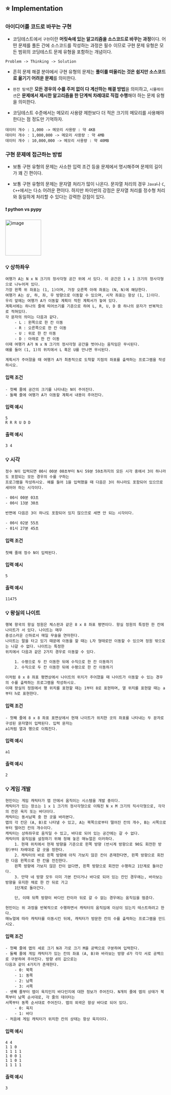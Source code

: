## :star: Implementation

### 아이디어를 코드로 바꾸는 구현

- 코딩테스트에서 `구현`이란 **머릿속에 있는 알고리즘을 소스코드로 바꾸는 과정**이다. 어떤 문제를 풀든 간에 소스코드를 작성하는 과정은 필수 이므로 구현 문제 유형은 모든 범위의 코딩테스트 문제 유형을 포함하는 개념이다.

```
Problem -> Thinking -> Solution
```

- 흔히 문제 해결 분야에서 구현 유형의 문제는 **풀이를 떠올리는 것은 쉽지만 소스코드로 옮기기 어려운 문제**를 의미한다.

- `완전 탐색`은 **모든 경우의 수를 주저 없이 다 계산하는 해결 방법**을 의미하고, `시뮬레이션`은 **문제에서 제시한 알고리즘을 한 단계씩 차례대로 직접 수행**해야 하는 문제 유형을 의미한다.

- 코딩테스트 수준에서는 메모리 사용량 제한보다 더 적은 크기의 메모리를 사용해야 한다는 점 정도만 기억하자.

```
데이터 개수 : 1,000 -> 메모리 사용량 : 약 4KB
데이터 개수 : 1,000,000 -> 메모리 사용량 : 약 4MB
데이터 개수 : 10,000,000 -> 메모리 사용량 : 약 40MB
```

### 구현 문제에 접근하는 방법

- 보통 구현 유형의 문제는 사소한 입력 조건 등을 문제에서 명시해주며 문제의 길이가 꽤 긴 편이다. 

- 보통 구현 유형의 문제는 문자열 처리가 많이 나온다. 문자열 처리의 경우 `Java`나 `C`, `C++`에서는 다소 어려운 편이다. 하지만 파이썬의 강점은 문자열 처리를 정수형 처리와 동일하게 처리할 수 있다는 강력한 강점이 있다.

#### ❗️ python vs pypy

<img width="112" alt="image" src="https://user-images.githubusercontent.com/78870076/117231579-72213280-ae5a-11eb-8c17-4bdf946b2f47.png">

### 💡 상하좌우

```
여행가 A는 N x N 크기의 정사각형 공간 위에 서 있다. 이 공간은 1 x 1 크기의 정사각형으로 나누어져 있다.
가장 왼쪽 위 좌표는 (1, 1)이며, 가장 오른쪽 아래 좌표는 (N, N)에 해당한다.
여행가 A는 상, 하, 좌, 우 방향으로 이동할 수 있으며, 시작 좌표는 항상 (1, 1)이다.
우리 앞에는 여행가 A가 이동할 계획이 적힌 계획서가 놓여 있다.
계획서에는 하나의 줄에 띄어쓰기를 기준으로 하여 L, R, U, D 중 하나의 문자가 반복적으로 적혀있다.
각 문자의 의미는 다음과 같다.
    - L : 왼쪽으로 한 칸 이동
    - R : 오른쪽으로 한 칸 이동
    - U : 위로 한 칸 이동
    - D : 아래로 한 칸 이동
이때 여행가 A가 N x N 크기의 정사각형 공간을 벗어나는 움직임은 무시된다.
예를 들어 (1, 1)의 위치에서 L 혹은 U를 만나면 무시된다.

계획서가 주어졌을 때 여행가 A가 최종적으로 도착할 지점의 좌표를 출력하는 프로그램을 작성하시오. 
```

#### 입력 조건

```
- 첫째 줄에 공간의 크기를 나타내는 N이 주어진다.
- 둘째 줄에 여행가 A가 이동할 계획서 내용이 주어진다.
```

#### 입력 예시

```
5
R R R U D D
```

#### 출력 예시
```
3 4
```

### 💡 시각

```
정수 N이 입력되면 00시 00분 00초부터 N시 59분 59초까지의 모든 시각 중에서 3이 하나라도 포함되는 모든 경우의 수를 구하는 
프로그램을 작성하시오. 예를 들어 1을 입력했을 때 다음은 3이 하나라도 포함되어 있으므로 세어야 하는 시각이다.

- 00시 00분 03초
- 00시 13분 30초

반면에 다음은 3이 하나도 포함되어 있지 않으므로 세면 안 되는 시각이다.

- 00시 02분 55초
- 01시 27분 45초
```

#### 입력 조건

```
첫째 줄에 정수 N이 입력된다.
```


#### 입력 예시

```
5
```

#### 출력 예시

```
11475
```

### 💡 왕실의 나이트

```
행복 왕국의 왕실 정원은 체스판과 같은 8 x 8 좌표 평면이다. 왕실 정원의 특정한 한 칸에 나이트가 서 있다. 나이트는 매우 
충성스러운 신하로서 매일 무술을 연마한다.
나이트는 말을 타고 있기 때문에 이동을 할 때는 L자 형태로만 이동할 수 있으며 정원 밖으로는 나갈 수 없다. 나이트는 특정한 
위치에서 다음과 같은 2가지 경우로 이동할 수 있다.

    1. 수평으로 두 칸 이동한 뒤에 수직으로 한 칸 이동하기
    2. 수직으로 두 칸 이동한 뒤에 수평으로 한 칸 이동하기

이처럼 8 x 8 좌표 평면상에서 나이트의 위치가 주어졌을 때 나이트가 이동할 수 있는 경우의 수를 출력하는 프로그램을 작성하시오.
이때 왕실의 정원에서 행 위치를 표현할 때는 1부터 8로 표현하며, 열 위치를 표현할 때는 a부터 h로 표현한다.
```

#### 입력 조건

```
- 첫째 줄에 8 x 8 좌표 표면상에서 현재 나이트가 위치한 곳의 좌표를 나타내는 두 문자로 구성된 문자열이 입력된다. 입력 문자는
a1처럼 열과 행으로 이뤄진다.
```


#### 입력 예시

```
a1
```

#### 출력 예시

```
2
```

### 💡 게임 개발

```
현민이는 게임 캐릭터가 맵 안에서 움직이는 시스템을 개발 중이다.
캐릭터가 있는 장소는 1 x 1 크기의 정사각형으로 이뤄진 N x M 크기의 직사각형으로, 각각의 칸은 육지 또는 바다이다.
캐릭터는 동서남북 중 한 곳을 바라본다.
맵의 각 칸은 (A, B)로 나타낼 수 있고, A는 북쪽으로부터 떨어진 칸의 개수, B는 서쪽으로부터 떨어진 칸의 개수이다.
캐릭터는 상하좌우로 움직일 수 있고, 바다로 되어 있는 공간에는 갈 수 없다.
캐릭터의 움직임을 설정하기 위해 정해 놓은 매뉴얼은 이러하다.
    1. 현재 위치에서 현재 방향을 기준으로 왼쪽 방향 (반시계 방향으로 90도 회전한 방향)부터 차례대로 갈 곳을 정한다.
    2. 캐릭터의 바로 왼쪽 방향에 아직 가보지 않은 칸이 존재한다면, 왼쪽 방향으로 회전한 다음 왼쪽으로 한 칸을 전진한다.
    왼쪽 방향에 가보지 않은 칸이 없다면, 왼쪽 방향으로 회전만 수행하고 1단계로 돌아간다.
    3. 만약 네 방향 모두 이미 가본 칸이거나 바다로 되어 있는 칸인 경우에는, 바라보는 방향을 유지한 채로 한 칸 뒤로 가고 
    1단계로 돌아간다.
    
    단, 이때 뒤쪽 방향이 바다인 칸이라 뒤로 갈 수 없는 경우에는 움직임을 멈춘다.
    
현민이는 위 과정을 반복적으로 수행하면서 캐릭터의 움직임에 이상이 있는지 테스트하려고 한다.
매뉴얼에 따라 캐릭터를 이동시킨 뒤에, 캐릭터가 방문한 칸의 수를 출력하는 프로그램을 만드시오.
```

#### 입력 조건

```
- 첫째 줄에 맵의 세로 크기 N과 가로 크기 M을 공백으로 구분하여 입력한다.
- 둘째 줄에 게임 캐릭터가 있는 칸의 좌표 (A, B)와 바라보는 방향 d가 각각 서로 공백으로 구분하여 주어진다. 방향 d의 값으로는 
다음과 같이 4가지가 존재한다.
    - 0: 북쪽
    - 1: 동쪽
    - 2: 남쪽
    - 3: 서쪽
- 셋째 줄부터 맵이 육지인지 바다인지에 대한 정보가 주어진다. N개의 줄에 맵의 상태가 북쪽부터 남쪽 순서대로, 각 줄의 데이터는 
서쪽부터 동쪽 순서대로 주어진다. 맵의 외곽은 항상 바다로 되어 있다.
    - 0: 육지
    - 1: 바다
- 처음에 게임 캐릭터가 위치한 칸의 상태는 항상 육지이다.
```


#### 입력 예시

```
4 4
1 1 0
1 1 1 1
1 0 0 1
1 1 0 1
1 1 1 1
```

#### 출력 예시

```
3
```

